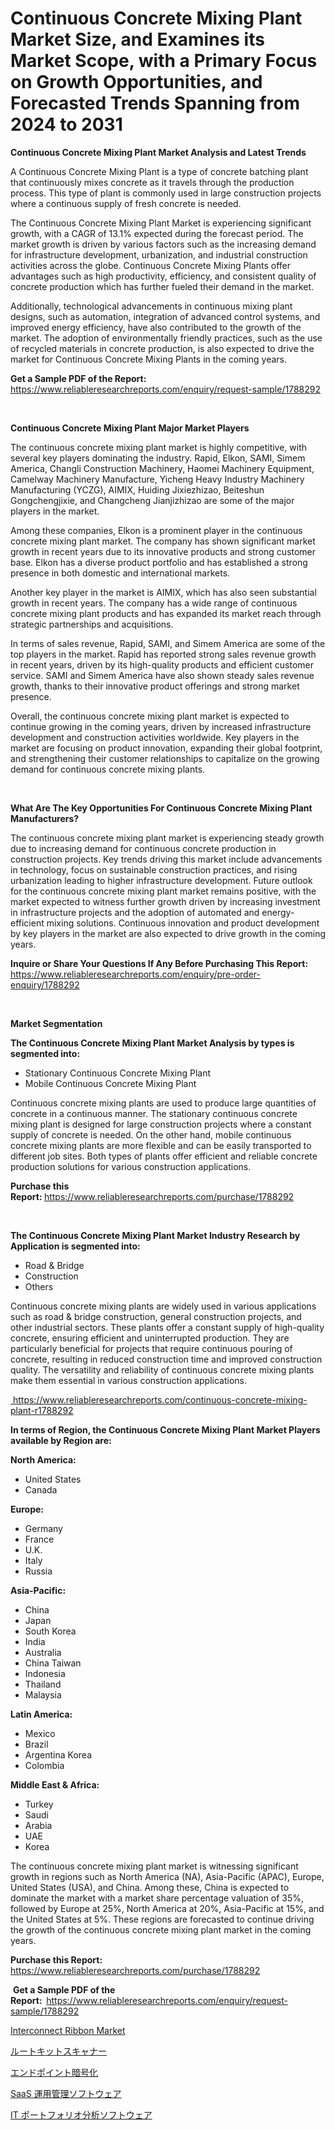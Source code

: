 <p><h1>Continuous Concrete Mixing Plant Market Size, and Examines its Market Scope, with a Primary Focus on Growth Opportunities, and Forecasted Trends Spanning from 2024 to 2031</h1></p><p><strong>Continuous Concrete Mixing Plant Market Analysis and Latest Trends</strong></p>
<p><p>A Continuous Concrete Mixing Plant is a type of concrete batching plant that continuously mixes concrete as it travels through the production process. This type of plant is commonly used in large construction projects where a continuous supply of fresh concrete is needed.</p><p>The Continuous Concrete Mixing Plant Market is experiencing significant growth, with a CAGR of 13.1% expected during the forecast period. The market growth is driven by various factors such as the increasing demand for infrastructure development, urbanization, and industrial construction activities across the globe. Continuous Concrete Mixing Plants offer advantages such as high productivity, efficiency, and consistent quality of concrete production which has further fueled their demand in the market.</p><p>Additionally, technological advancements in continuous mixing plant designs, such as automation, integration of advanced control systems, and improved energy efficiency, have also contributed to the growth of the market. The adoption of environmentally friendly practices, such as the use of recycled materials in concrete production, is also expected to drive the market for Continuous Concrete Mixing Plants in the coming years.</p></p>
<p><strong>Get a Sample PDF of the Report:&nbsp;</strong> <a href="https://www.reliableresearchreports.com/enquiry/request-sample/1788292">https://www.reliableresearchreports.com/enquiry/request-sample/1788292</a></p>
<p>&nbsp;</p>
<p><strong>Continuous Concrete Mixing Plant Major Market Players</strong></p>
<p><p>The continuous concrete mixing plant market is highly competitive, with several key players dominating the industry. Rapid, Elkon, SAMI, Simem America, Changli Construction Machinery, Haomei Machinery Equipment, Camelway Machinery Manufacture, Yicheng Heavy Industry Machinery Manufacturing (YCZG), AIMIX, Huiding Jixiezhizao, Beiteshun Gongchengjixie, and Changcheng Jianjizhizao are some of the major players in the market.</p><p>Among these companies, Elkon is a prominent player in the continuous concrete mixing plant market. The company has shown significant market growth in recent years due to its innovative products and strong customer base. Elkon has a diverse product portfolio and has established a strong presence in both domestic and international markets.</p><p>Another key player in the market is AIMIX, which has also seen substantial growth in recent years. The company has a wide range of continuous concrete mixing plant products and has expanded its market reach through strategic partnerships and acquisitions.</p><p>In terms of sales revenue, Rapid, SAMI, and Simem America are some of the top players in the market. Rapid has reported strong sales revenue growth in recent years, driven by its high-quality products and efficient customer service. SAMI and Simem America have also shown steady sales revenue growth, thanks to their innovative product offerings and strong market presence.</p><p>Overall, the continuous concrete mixing plant market is expected to continue growing in the coming years, driven by increased infrastructure development and construction activities worldwide. Key players in the market are focusing on product innovation, expanding their global footprint, and strengthening their customer relationships to capitalize on the growing demand for continuous concrete mixing plants.</p></p>
<p>&nbsp;</p>
<p><strong>What Are The Key Opportunities For Continuous Concrete Mixing Plant Manufacturers?</strong></p>
<p><p>The continuous concrete mixing plant market is experiencing steady growth due to increasing demand for continuous concrete production in construction projects. Key trends driving this market include advancements in technology, focus on sustainable construction practices, and rising urbanization leading to higher infrastructure development. Future outlook for the continuous concrete mixing plant market remains positive, with the market expected to witness further growth driven by increasing investment in infrastructure projects and the adoption of automated and energy-efficient mixing solutions. Continuous innovation and product development by key players in the market are also expected to drive growth in the coming years.</p></p>
<p><strong>Inquire or Share Your Questions If Any Before Purchasing This Report:</strong> <a href="https://www.reliableresearchreports.com/enquiry/pre-order-enquiry/1788292">https://www.reliableresearchreports.com/enquiry/pre-order-enquiry/1788292</a></p>
<p>&nbsp;</p>
<p><strong>Market Segmentation</strong></p>
<p><strong>The Continuous Concrete Mixing Plant Market Analysis by types is segmented into:</strong></p>
<p><ul><li>Stationary Continuous Concrete Mixing Plant</li><li>Mobile Continuous Concrete Mixing Plant</li></ul></p>
<p><p>Continuous concrete mixing plants are used to produce large quantities of concrete in a continuous manner. The stationary continuous concrete mixing plant is designed for large construction projects where a constant supply of concrete is needed. On the other hand, mobile continuous concrete mixing plants are more flexible and can be easily transported to different job sites. Both types of plants offer efficient and reliable concrete production solutions for various construction applications.</p></p>
<p><strong>Purchase this Report:&nbsp;</strong><a href="https://www.reliableresearchreports.com/purchase/1788292">https://www.reliableresearchreports.com/purchase/1788292</a></p>
<p>&nbsp;</p>
<p><strong>The Continuous Concrete Mixing Plant Market Industry Research by Application is segmented into:</strong></p>
<p><ul><li>Road & Bridge</li><li>Construction</li><li>Others</li></ul></p>
<p><p>Continuous concrete mixing plants are widely used in various applications such as road & bridge construction, general construction projects, and other industrial sectors. These plants offer a constant supply of high-quality concrete, ensuring efficient and uninterrupted production. They are particularly beneficial for projects that require continuous pouring of concrete, resulting in reduced construction time and improved construction quality. The versatility and reliability of continuous concrete mixing plants make them essential in various construction applications.</p></p>
<p><a href="https://www.reliableresearchreports.com/continuous-concrete-mixing-plant-r1788292">&nbsp;https://www.reliableresearchreports.com/continuous-concrete-mixing-plant-r1788292</a></p>
<p><strong>In terms of Region, the Continuous Concrete Mixing Plant Market Players available by Region are:</strong></p>
<p>
    <p> <strong> North America: </strong>
        <ul>
            <li>United States</li>
            <li>Canada</li>
        </ul>
        </p> 
    <p> <strong> Europe: </strong>
        <ul>
            <li>Germany</li>
            <li>France</li>
            <li>U.K.</li>
            <li>Italy</li>
            <li>Russia</li>
        </ul>
        </p> 
    <p> <strong> Asia-Pacific: </strong>
        <ul>
            <li>China</li>
            <li>Japan</li>
            <li>South Korea</li>
            <li>India</li>
            <li>Australia</li>
            <li>China Taiwan</li>
            <li>Indonesia</li>
            <li>Thailand</li>
            <li>Malaysia</li>
        </ul>
        </p> 
    <p> <strong> Latin America: </strong>
        <ul>
            <li>Mexico</li>
            <li>Brazil</li>
            <li>Argentina Korea</li>
            <li>Colombia</li>
        </ul>
        </p> 
    <p> <strong> Middle East & Africa: </strong>
        <ul>
            <li>Turkey</li>
            <li>Saudi</li>
            <li>Arabia</li>
            <li>UAE</li>
            <li>Korea</li>
        </ul>
    </p>
    </p>
<p><p>The continuous concrete mixing plant market is witnessing significant growth in regions such as North America (NA), Asia-Pacific (APAC), Europe, United States (USA), and China. Among these, China is expected to dominate the market with a market share percentage valuation of 35%, followed by Europe at 25%, North America at 20%, Asia-Pacific at 15%, and the United States at 5%. These regions are forecasted to continue driving the growth of the continuous concrete mixing plant market in the coming years.</p></p>
<p><strong>Purchase this Report: </strong><a href="https://www.reliableresearchreports.com/purchase/1788292">https://www.reliableresearchreports.com/purchase/1788292</a></p>
<p>&nbsp;<strong>Get a Sample PDF of the Report:&nbsp;&nbsp;</strong><a href="https://www.reliableresearchreports.com/enquiry/request-sample/1788292">https://www.reliableresearchreports.com/enquiry/request-sample/1788292</a></p>
<p><strong></strong></p>
<p><p><a href="https://issuu.com/reportprime-2/docs/interconnect-ribbon-market-size-2030.pptx">Interconnect Ribbon Market</a></p><p><a href="https://github.com/xnljig2898992/Market-Research-Report-List-1/blob/main/618185140626.md">ルートキットスキャナー</a></p><p><a href="https://github.com/hardee896/Market-Research-Report-List-1/blob/main/309420840625.md">エンドポイント暗号化</a></p><p><a href="https://medium.com/@abdulkoss2015/saas%E9%81%8B%E7%94%A8%E7%AE%A1%E7%90%86%E3%82%BD%E3%83%95%E3%83%88%E3%82%A6%E3%82%A7%E3%82%A2%E5%B8%82%E5%A0%B4%E3%81%AF-%E5%B8%82%E5%A0%B4%E3%82%B7%E3%82%A7%E3%82%A2-%E3%82%B5%E3%82%A4%E3%82%BA-2031%E5%B9%B4%E3%81%BE%E3%81%A7%E3%81%AE%E4%BA%88%E6%B8%AC%E3%82%92%E9%87%8D%E7%82%B9%E3%81%AB%E3%81%97%E3%81%A6%E3%81%84%E3%81%BE%E3%81%99-dcbe72ba65d8">SaaS 運用管理ソフトウェア</a></p><p><a href="https://medium.com/@brittanyvon2023/it%E3%83%9D%E3%83%BC%E3%83%88%E3%83%95%E3%82%A9%E3%83%AA%E3%82%AA%E5%88%86%E6%9E%90%E3%82%BD%E3%83%95%E3%83%88%E3%82%A6%E3%82%A7%E3%82%A2%E5%B8%82%E5%A0%B4-2020%E5%B9%B4-2031%E5%B9%B4%E3%81%BE%E3%81%A7%E3%81%AE%E5%8B%95%E5%90%91-%E4%BA%88%E6%B8%AC-%E7%AB%B6%E4%BA%89%E5%88%86%E6%9E%90-bcf1ced7479c">IT ポートフォリオ分析ソフトウェア</a></p></p>